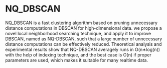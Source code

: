 # NQ_DBSCAN
NQ_DBSCAN is a fast clustering algorithm based on pruning unnecessary distance computations in DBSCAN for high-dimensional data.
we propose a novel local neighborhood searching technique, and apply it to improve DBSCAN, named as
NQ-DBSCAN, such that a large number of unnecessary distance computations can be effectively reduced.
Theoretical analysis and experimental results show that NQ-DBSCAN averagely runs in O(n∗log(n)) with
the help of indexing technique, and the best case is O(n) if proper parameters are used, which makes it
suitable for many realtime data.
